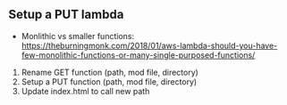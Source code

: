 
## Setup a PUT lambda

- Monlithic vs smaller functions: https://theburningmonk.com/2018/01/aws-lambda-should-you-have-few-monolithic-functions-or-many-single-purposed-functions/

1. Rename GET function (path, mod file, directory)
2. Setup a PUT function (path, mod file, directory)
3. Update index.html to call new path

